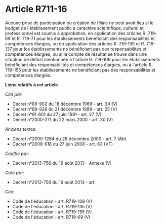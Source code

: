 # Article R711-16

Aucune prise de participation ou création de filiale ne peut avoir lieu si le budget de l'établissement public à caractère
scientifique, culturel et professionnel est soumis à approbation, en application des articles R. 719-69 et R. 719-71 pour les
établissements bénéficiant des responsabilités et compétences élargies, ou en application des articles R. 719-135 et R.
719-137 pour les établissements ne bénéficiant pas des responsabilités et compétences élargies, ou si le compte de résultat
se trouve dans une situation de déficit mentionnée à l'article R. 719-109 pour les établissements bénéficiant des
responsabilités et compétences élargies, ou à l'article R. 719-155 pour les établissements ne bénéficiant pas des
responsabilités et compétences élargies.

**Liens relatifs à cet article**

_Cité par_:

  - Décret n°89-902 du 18 décembre 1989 - art. 34 (V)
  - Décret n°89-928 du 21 décembre 1989 - art. 25 (V)
  - Décret n°91-601 du 27 juin 1991 - art. 27 (V)
  - Décret n°2000-271 du 22 mars 2000 - art. 30 (V)

_Anciens textes_:

  - Décret n°2000-1264 du 26 décembre 2000 - art. 7 (Ab)
  - Décret n°2008-618 du 27 juin 2008 - art. 63 (VT)

_Codifié par_:

  - Décret n°2013-756 du 19 août 2013 -  Annexe (V)

_Créé par_:

  - Décret n°2013-756 du 19 août 2013 - art.

_Cite_:

  - Code de l'éducation - art. R719-109 (V)
  - Code de l'éducation - art. R719-135 (V)
  - Code de l'éducation - art. R719-155 (V)
  - Code de l'éducation - art. R719-69 (V)
